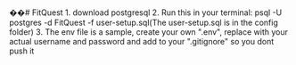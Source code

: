 ��#   F i t Q u e s t 
 
 1. download postgresql
2. Run this in your terminal: psql -U postgres -d FitQuest -f user-setup.sql(The user-setup.sql is in the config folder)
3. The env file is a sample, create your own ".env", replace with your actual username and password and add to your ".gitignore" so you dont push it
